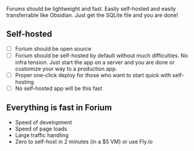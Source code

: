 Forums should be lightweight and fast. Easily self-hosted and easily transferrable like Obsidian. Just get the SQLite file and you are done!

## Self-hosted

- [ ] Forium should be open source
- [ ] Forium should be self-hosted by default without much difficulties. No infra tension. Just start the app on a server and you are done or customize your way to a production app.
- [ ] Proper one-click deploy for those who want to start quick with self-hosting
- [ ] No self-hosted app will be this fast

## Everything is fast in Forium 
- Speed of development
- Speed of page loads
- Large traffic handling
- Zero to self-host in 2 minutes (in a $5 VM) or use Fly.io